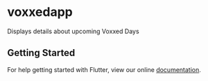 # voxxedapp

Displays details about upcoming Voxxed Days

## Getting Started

For help getting started with Flutter, view our online
[documentation](https://flutter.io/).
